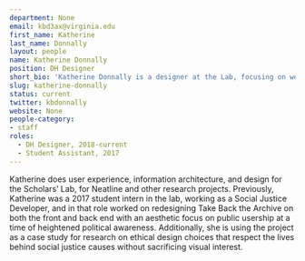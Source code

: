 ```yaml
---
department: None
email: kbd3ax@virginia.edu
first_name: Katherine
last_name: Donnally
layout: people
name: Katherine Donnally
position: DH Designer
short_bio: 'Katherine Donnally is a designer at the Lab, focusing on web design, graphics, & the role of design decisions within the project of advancing social equity.'
slug: katherine-donnally
status: current
twitter: kbdonnally
website: None
people-category:
- staff
roles:
  - DH Designer, 2018-current
  - Student Assistant, 2017
---
```


Katherine does user experience, information architecture, and design for the Scholars’ Lab, for Neatline and other research projects. Previously, Katherine was a 2017 student intern in the lab, working as a Social Justice Developer, and in that role worked on redesigning Take Back the Archive on both the front and back end with an aesthetic focus on public usership at a time of heightened political awareness. Additionally, she is using the project as a case study for research on ethical design choices that respect the lives behind social justice causes without sacrificing visual interest.
